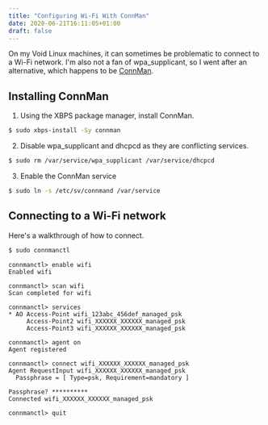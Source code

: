 ```yaml
---
title: "Configuring Wi-Fi With ConnMan"
date: 2020-06-21T16:11:05+01:00
draft: false
---
```


On my Void Linux machines, it can sometimes be problematic to connect to a Wi-Fi network. I'm also not a fan of wpa_supplicant, so I went after an alternative, which happens to be [ConnMan](https://docs.voidlinux.org/config/network/connman.html).

## Installing ConnMan
1. Using the XBPS package manager, install ConnMan.
```bash
$ sudo xbps-install -Sy connman
```

2. Disable wpa_supplicant and dhcpcd as they are conflicting services.
```bash
$ sudo rm /var/service/wpa_supplicant /var/service/dhcpcd
```

3. Enable the ConnMan service
```bash
$ sudo ln -s /etc/sv/connmand /var/service
```

## Connecting to a Wi-Fi network
Here's a walkthrough of how to connect.
```bash
$ sudo connmanctl
```
```
connmanctl> enable wifi
Enabled wifi

connmanctl> scan wifi
Scan completed for wifi

connmanctl> services
* AO Access-Point wifi_123abc_456def_managed_psk
     Access-Point2 wifi_XXXXXX_XXXXXX_managed_psk
     Access-Point3 wifi_XXXXXX_XXXXXX_managed_psk

connmanctl> agent on
Agent registered

connmanctl> connect wifi_XXXXXX_XXXXXX_managed_psk
Agent RequestInput wifi_XXXXXX_XXXXXX_managed_psk
  Passphrase = [ Type=psk, Requirement=mandatory ]

Passphrase? **********
Connected wifi_XXXXXX_XXXXXX_managed_psk

connmanctl> quit
```